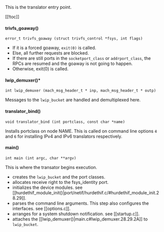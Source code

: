 This is the translator entry point.

[[!toc]]

#### trivfs_goaway() ####

    error_t trivfs_goaway (struct trivfs_control *fsys, int flags)

* If it is a forced goaway, `exit(0)` is called.
* Else, all further requests are blocked.
* If there are still ports in the `socketport_class` or `addrport_class`, the RPCs are resumed and the goaway is not going to happen.
* Otherwise, exit(0) is called.

#### lwip_demuxer()* ####

    int lwip_demuxer (mach_msg_header_t * inp, mach_msg_header_t * outp)

Messages to the `lwip_bucket` are handled and demultiplexed here.

#### translator_bind() ####

    void translator_bind (int portclass, const char *name)

Installs portclass on node NAME. This is called on command line options `4` and `6` for installing IPv4 and IPv6 translators respectively.

#### main() ####

    int main (int argc, char **argv)

This is where the transator begins execution.

* creates the `lwip_bucket` and the port classes.
* allocates receive right to the fsys_identity port.
* initializes the device modules. see [[hurdethif_module_init()|port/netif/hurdethif.c/#hurdethif_module_init.28.29]].
* parses the command line arguments. This step also configures the interfaces. see [[options.c]].
* arranges for a system shutdown notification. see [[startup.c]].
* attaches the [[lwip_demuxer()|main.c#lwip_demuxer.28.29.2A]] to `lwip_bucket`.

